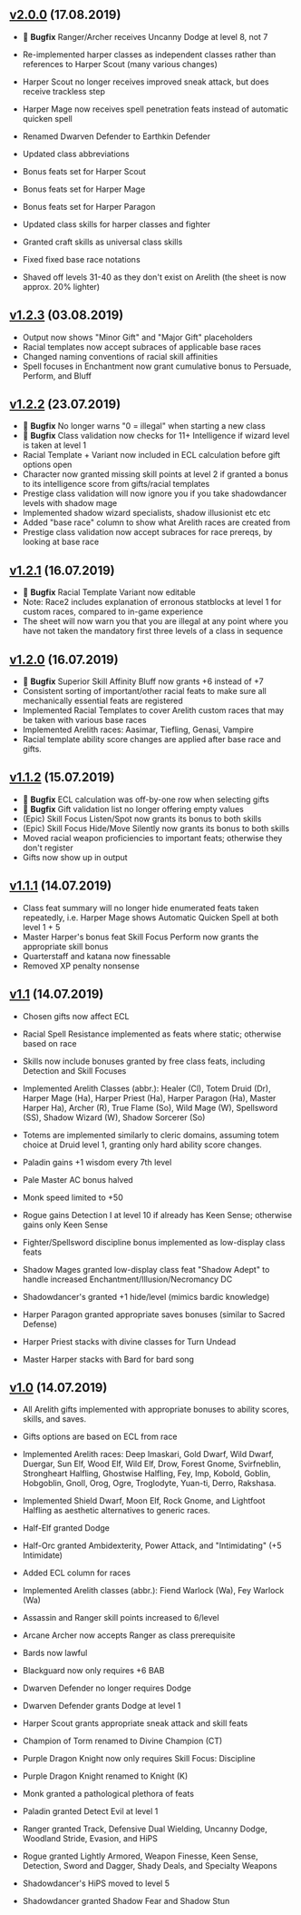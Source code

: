 ## [v2.0.0](../../tree/2.0.0) (17.08.2019)
* :bug: **Bugfix** Ranger/Archer receives Uncanny Dodge at level 8, not 7
* Re-implemented harper classes as independent classes rather than references to Harper Scout (many various changes)
* Harper Scout no longer receives improved sneak attack, but does receive trackless step
* Harper Mage now receives spell penetration feats instead of automatic quicken spell
* Renamed Dwarven Defender to Earthkin Defender
* Updated class abbreviations

* Bonus feats set for Harper Scout
* Bonus feats set for Harper Mage
* Bonus feats set for Harper Paragon

* Updated class skills for harper classes and fighter
* Granted craft skills as universal class skills

* Fixed fixed base race notations
* Shaved off levels 31-40 as they don't exist on Arelith (the sheet is now approx. 20% lighter)

## [v1.2.3](../../tree/1.2.3) (03.08.2019)
* Output now shows "Minor Gift" and "Major Gift" placeholders
* Racial templates now accept subraces of applicable base races
* Changed naming conventions of racial skill affinities
* Spell focuses in Enchantment now grant cumulative bonus to Persuade, Perform, and Bluff

## [v1.2.2](../../tree/1.2.2) (23.07.2019)
* :bug: **Bugfix** No longer warns "0 = illegal" when starting a new class
* :bug: **Bugfix** Class validation now checks for 11+ Intelligence if wizard level is taken at level 1
* Racial Template + Variant now included in ECL calculation before gift options open
* Character now granted missing skill points at level 2 if granted a bonus to its intelligence score from gifts/racial templates
* Prestige class validation will now ignore you if you take shadowdancer levels with shadow mage
* Implemented shadow wizard specialists, shadow illusionist etc etc
* Added "base race" column to show what Arelith races are created from
* Prestige class validation now accept subraces for race prereqs, by looking at base race

## [v1.2.1](../../tree/1.2.1) (16.07.2019)
* :bug: **Bugfix** Racial Template Variant now editable 
* Note: Race2 includes explanation of erronous statblocks at level 1 for custom races, compared to in-game experience
* The sheet will now warn you that you are illegal at any point where you have not taken the mandatory first three levels of a class in sequence

## [v1.2.0](../../tree/1.2.0) (16.07.2019)
* :bug: **Bugfix** Superior Skill Affinity Bluff now grants +6 instead of +7
* Consistent sorting of important/other racial feats to make sure all mechanically essential feats are registered
* Implemented Racial Templates to cover Arelith custom races that may be taken with various base races
* Implemented Arelith races: Aasimar, Tiefling, Genasi, Vampire
* Racial template ability score changes are applied after base race and gifts.

## [v1.1.2](../../tree/1.1.2) (15.07.2019)
* :bug: **Bugfix** ECL calculation was off-by-one row when selecting gifts
* :bug: **Bugfix** Gift validation list no longer offering empty values
* (Epic) Skill Focus Listen/Spot now grants its bonus to both skills
* (Epic) Skill Focus Hide/Move Silently now grants its bonus to both skills
* Moved racial weapon proficiencies to important feats; otherwise they don't register
* Gifts now show up in output

## [v1.1.1](../../tree/1.1.1) (14.07.2019)
* Class feat summary will no longer hide enumerated feats taken repeatedly, i.e. Harper Mage shows Automatic Quicken Spell at both level 1 + 5
* Master Harper's bonus feat Skill Focus Perform now grants the appropriate skill bonus
* Quarterstaff and katana now finessable
* Removed XP penalty nonsense

## [v1.1](../../tree/1.1) (14.07.2019)
* Chosen gifts now affect ECL
* Racial Spell Resistance implemented as feats where static; otherwise based on race
* Skills now include bonuses granted by free class feats, including Detection and Skill Focuses

* Implemented Arelith Classes (abbr.): Healer (Cl), Totem Druid (Dr), Harper Mage (Ha), Harper Priest (Ha), Harper Paragon (Ha), Master Harper Ha), Archer (R), True Flame (So), Wild Mage (W), Spellsword (SS), Shadow Wizard (W), Shadow Sorcerer (So)
* Totems are implemented similarly to cleric domains, assuming totem choice at Druid level 1, granting only hard ability score changes. 
* Paladin gains +1 wisdom every 7th level
* Pale Master AC bonus halved
* Monk speed limited to +50
* Rogue gains Detection I at level 10 if already has Keen Sense; otherwise gains only Keen Sense
* Fighter/Spellsword discipline bonus implemented as low-display class feats
* Shadow Mages granted low-display class feat "Shadow Adept" to handle increased Enchantment/Illusion/Necromancy DC
* Shadowdancer's granted +1 hide/level (mimics bardic knowledge)
* Harper Paragon granted appropriate saves bonuses (similar to Sacred Defense) 
* Harper Priest stacks with divine classes for Turn Undead
* Master Harper stacks with Bard for bard song

## [v1.0](../../tree/1.0) (14.07.2019)
* All Arelith gifts implemented with appropriate bonuses to ability scores, skills, and saves.
* Gifts options are based on ECL from race

* Implemented Arelith races: Deep Imaskari, Gold Dwarf, Wild Dwarf, Duergar, Sun Elf, Wood Elf, Wild Elf, Drow, Forest Gnome, Svirfneblin, Strongheart Halfling, Ghostwise Halfling, Fey, Imp, Kobold, Goblin, Hobgoblin, Gnoll, Orog, Ogre, Troglodyte, Yuan-ti, Derro, Rakshasa. 
* Implemented Shield Dwarf, Moon Elf, Rock Gnome, and Lightfoot Halfling as aesthetic alternatives to generic races. 
* Half-Elf granted Dodge
* Half-Orc granted Ambidexterity, Power Attack, and "Intimidating" (+5 Intimidate)
* Added ECL column for races

* Implemented Arelith classes (abbr.): Fiend Warlock (Wa), Fey Warlock (Wa)
* Assassin and Ranger skill points increased to 6/level
* Arcane Archer now accepts Ranger as class prerequisite
* Bards now lawful
* Blackguard now only requires +6 BAB
* Dwarven Defender no longer requires Dodge
* Dwarven Defender grants Dodge at level 1
* Harper Scout grants appropriate sneak attack and skill feats
* Champion of Torm renamed to Divine Champion (CT) 
* Purple Dragon Knight now only requires Skill Focus: Discipline
* Purple Dragon Knight renamed to Knight (K)
* Monk granted a pathological plethora of feats
* Paladin granted Detect Evil at level 1
* Ranger granted Track, Defensive Dual Wielding, Uncanny Dodge, Woodland Stride, Evasion, and HiPS
* Rogue granted Lightly Armored, Weapon Finesse, Keen Sense, Detection, Sword and Dagger, Shady Deals, and Specialty Weapons
* Shadowdancer's HiPS moved to level 5
* Shadowdancer granted Shadow Fear and Shadow Stun
